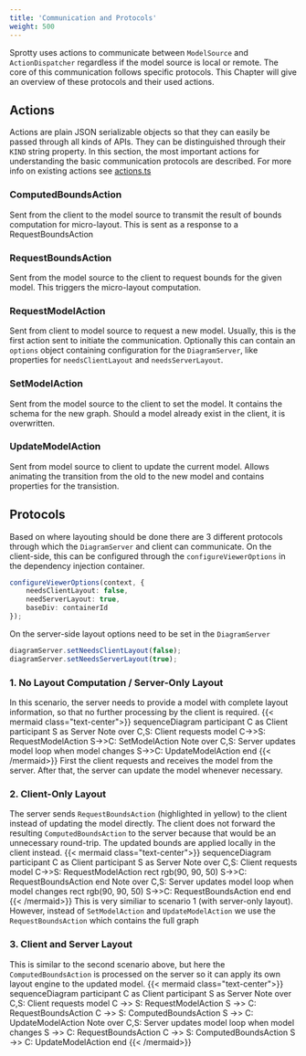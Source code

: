 ```yaml
---
title: 'Communication and Protocols'
weight: 500
---
```

Sprotty uses actions to communicate between `ModelSource` and `ActionDispatcher` regardless if the model source is local or remote. 
The core of this communication follows specific protocols. This Chapter will give an overview of these protocols and their used actions.
## Actions
Actions are plain JSON serializable objects so that they can easily be passed through all kinds of APIs. They can be distinguished through their `KIND` string property.
In this section, the most important actions for understanding the basic communication protocols are described.
For more info on existing actions see [actions.ts](https://github.com/eclipse-sprotty/sprotty/blob/master/packages/sprotty-protocol/src/actions.ts)
### ComputedBoundsAction
Sent from the client to the model source to transmit the result of bounds computation for micro-layout. 
This is sent as a response to a RequestBoundsAction

### RequestBoundsAction
Sent from the model source to the client to request bounds for the given model. This triggers the micro-layout computation.
### RequestModelAction
Sent from client to model source to request a new model. Usually, this is the first action sent to initiate the communication.
Optionally this can contain an `options` object containing configuration for the `DiagramServer`, like properties for `needsClientLayout` and `needsServerLayout`.
### SetModelAction
Sent from the model source to the client to set the model. It contains the schema for the new graph.
Should a model already exist in the client, it is overwritten.
### UpdateModelAction
Sent from model source to client to update the current model. Allows animating the transition from the old to the new model and contains properties for the transistion.

## Protocols
Based on where layouting should be done there are 3 different protocols through which the `DiagramServer` and client can communicate.
On the client-side, this can be configured through the `configureViewerOptions` in the dependency injection container.
```Typescript
configureViewerOptions(context, {
    needsClientLayout: false,
    needServerLayout: true,
    baseDiv: containerId
});
```

On the server-side layout options need to be set in the `DiagramServer`
```Typescript
diagramServer.setNeedsClientLayout(false);
diagramServer.setNeedsServerLayout(true);
```

### 1. No Layout Computation / Server-Only Layout

In this scenario, the server needs to provide a model with complete layout information, so that no further processing by the client is required.
{{< mermaid class="text-center">}}
sequenceDiagram
participant C as Client
participant S as Server
Note over C,S: Client requests model
C->>S: RequestModelAction
S->>C: SetModelAction
Note over C,S: Server updates model
loop when model changes
    S->>C: UpdateModelAction
end
{{< /mermaid>}}
First the client requests and receives the model from the server. After that, the server can update the model whenever necessary.

### 2. Client-Only Layout

The server sends `RequestBoundsAction` (highlighted in yellow) to the client instead of updating the model directly. The client does not forward the resulting `ComputedBoundsAction` to the server because that would be an unnecessary round-trip. The updated bounds are applied locally in the client instead.
{{< mermaid class="text-center">}}
sequenceDiagram
participant C as Client
participant S as Server
Note over C,S: Client requests model
C->>S: RequestModelAction
rect rgb(90, 90, 50)
    S->>C: RequestBoundsAction
end
Note over C,S: Server updates model
loop when model changes
    rect rgb(90, 90, 50)
        S->>C: RequestBoundsAction
    end
end
{{< /mermaid>}}
This is very similiar to scenario 1 (with server-only layout). However, instead of `SetModelAction` and `UpdateModelAction` we use the `RequestBoundsAction` which contains the full graph

### 3. Client and Server Layout

This is similar to the second scenario above, but here the `ComputedBoundsAction` is processed on the server so it can apply its own layout engine to the updated model.
{{< mermaid class="text-center">}}
sequenceDiagram
participant C as Client
participant S as Server
Note over C,S: Client requests model
C ->> S: RequestModelAction
S ->> C: RequestBoundsAction
C ->> S: ComputedBoundsAction
S ->> C: UpdateModelAction
Note over C,S: Server updates model
loop when model changes
    S ->> C: RequestBoundsAction
    C ->> S: ComputedBoundsAction
    S ->> C: UpdateModelAction
end
{{< /mermaid>}}

